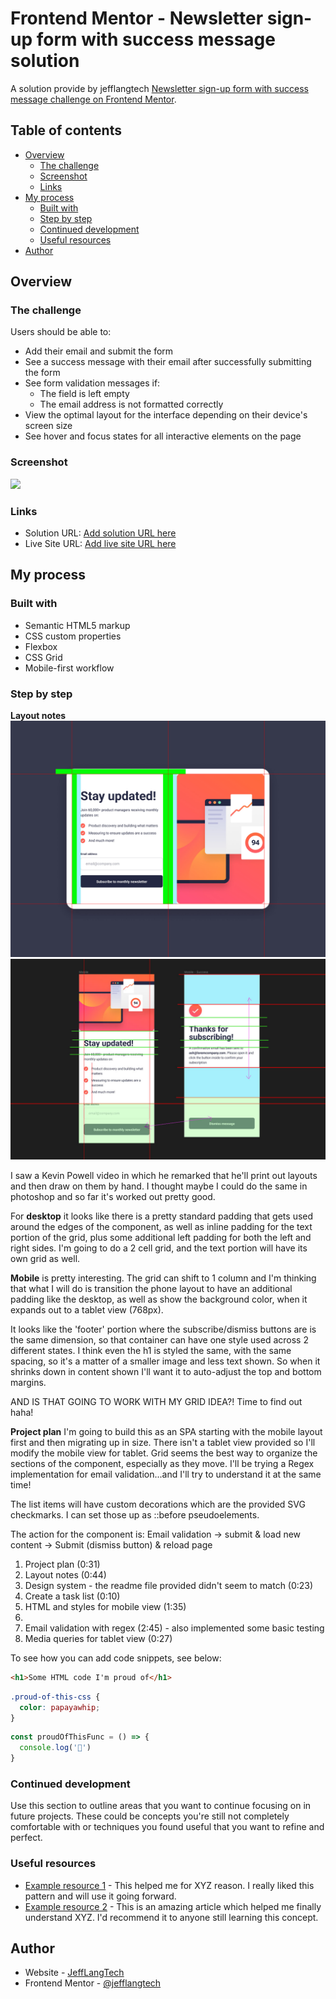 # Frontend Mentor - Newsletter sign-up form with success message solution

A solution provide by jefflangtech [Newsletter sign-up form with success message challenge on Frontend Mentor](https://www.frontendmentor.io/challenges/newsletter-signup-form-with-success-message-3FC1AZbNrv).

## Table of contents

- [Overview](#overview)
  - [The challenge](#the-challenge)
  - [Screenshot](#screenshot)
  - [Links](#links)
- [My process](#my-process)
  - [Built with](#built-with)
  - [Step by step](#step-by-step)
  - [Continued development](#continued-development)
  - [Useful resources](#useful-resources)
- [Author](#author)

## Overview

### The challenge

Users should be able to:

- Add their email and submit the form
- See a success message with their email after successfully submitting the form
- See form validation messages if:
  - The field is left empty
  - The email address is not formatted correctly
- View the optimal layout for the interface depending on their device's screen size
- See hover and focus states for all interactive elements on the page

### Screenshot

![](./screenshot.jpg)

### Links

- Solution URL: [Add solution URL here](https://your-solution-url.com)
- Live Site URL: [Add live site URL here](https://your-live-site-url.com)

## My process

### Built with

- Semantic HTML5 markup
- CSS custom properties
- Flexbox
- CSS Grid
- Mobile-first workflow

### Step by step

**Layout notes**
![](public/images/layout-notes.jpg)
![](public/images/mobile-layout-notes.jpg)

I saw a Kevin Powell video in which he remarked that he'll print out layouts and then draw on them by hand. I thought maybe I could do the same in photoshop and so far it's worked out pretty good.

For **desktop** it looks like there is a pretty standard padding that gets used around the edges of the component, as well as inline padding for the text portion of the grid, plus some additional left padding for both the left and right sides. I'm going to do a 2 cell grid, and the text portion will have its own grid as well.

**Mobile** is pretty interesting. The grid can shift to 1 column and I'm thinking that what I will do is transition the phone layout to have an additional padding like the desktop, as well as show the background color, when it expands out to a tablet view (768px).

It looks like the 'footer' portion where the subscribe/dismiss buttons are is the same dimension, so that container can have one style used across 2 different states. I think even the h1 is styled the same, with the same spacing, so it's a matter of a smaller image and less text shown. So when it shrinks down in content shown I'll want it to auto-adjust the top and bottom margins.

AND IS THAT GOING TO WORK WITH MY GRID IDEA?! Time to find out haha!

**Project plan**
I'm going to build this as an SPA starting with the mobile layout first and then migrating up in size. There isn't a tablet view provided so I'll modify the mobile view for tablet. Grid seems the best way to organize the sections of the component, especially as they move. I'll be trying a Regex implementation for email validation...and I'll try to understand it at the same time!

The list items will have custom decorations which are the provided SVG checkmarks. I can set those up as ::before pseudoelements.

The action for the component is:
Email validation -> submit & load new content -> Submit (dismiss button) & reload page

1. Project plan (0:31)
2. Layout notes (0:44)
3. Design system - the readme file provided didn't seem to match (0:23)
4. Create a task list (0:10)
5. HTML and styles for mobile view (1:35)
6. 
7. Email validation with regex (2:45) - also implemented some basic testing
8. Media queries for tablet view (0:27)





To see how you can add code snippets, see below:

```html
<h1>Some HTML code I'm proud of</h1>
```
```css
.proud-of-this-css {
  color: papayawhip;
}
```
```js
const proudOfThisFunc = () => {
  console.log('🎉')
}
```

### Continued development

Use this section to outline areas that you want to continue focusing on in future projects. These could be concepts you're still not completely comfortable with or techniques you found useful that you want to refine and perfect.

### Useful resources

- [Example resource 1](https://www.example.com) - This helped me for XYZ reason. I really liked this pattern and will use it going forward.
- [Example resource 2](https://www.example.com) - This is an amazing article which helped me finally understand XYZ. I'd recommend it to anyone still learning this concept.

## Author

- Website - [JeffLangTech](https://jefflangtech.github.io/)
- Frontend Mentor - [@jefflangtech](https://www.frontendmentor.io/profile/jefflangtech)
